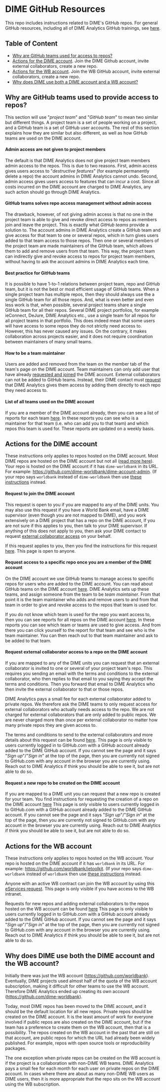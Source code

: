 # DIME GitHub Resources

This repo includes instructions related to DIME's GitHub repos.
For general GitHub resources, including all of DIME Analytics GitHub trainings,
see [here](https://osf.io/e54gy/).  

## Table of Content

* [Why are GitHub teams used for access to repos?](#why-are-github-teams-used-to-provide-access-to-repos)
* [Actions for the DIME account](#actions-for-the-dime-account).
Join the DIME Github account, invite external collaborators, create a new repo.
* [Actions for the WB account](#actions-for-the-dime-account).
Join the WB GitHub account, invite external collaborators, create a new repo.
* [Why does DIME use both a DIME account and a WB account?](#why-does-dime-use-both-the-dime-account-and-the-wb-account)

## Why are GitHub teams used to provide access to repos?

This section will use "_project team_" and "_GitHub team_"
to mean two similar but different things.
A project team is a set of people working on a project,
and a GitHub team is a set of GitHub user accounts.
The rest of this section explains how they are similar but also different,
as well as how GitHub teams are used on the DIME account.

#### Admin access are not given to project members

The default is that DIME Analytics does not
give project team members admin access to the repos.
This is due to two reasons.
First, admin access gives users access to "_destructive features_"
(for example permanently delete a repo)
the account admins in DIME Analytics cannot undo.
Second, admin access gives users access to features that can incur a cost.
Since all costs incurred on the DIME account are charged to DIME Analytics,
any such action should go through DIME Analytics.

#### GitHub teams solves repo access management without admin access

The drawback, however, of not giving admin access is that
no one in the project team is able to give and revoke direct access to repos
as members join and leave the project.
This is exactly what _GitHub teams_ provide a solution to.
The account admins in DIME Analytics create a GitHub team and
give access for that team to one or several repos,
which in turn gives users added to that team access to those repos.
Then one or several members of the project team
are made maintainers of the GitHub team,
which allows them to add and remove users from that team.
This way, the project team can indirectly
give and revoke access to repos for project team members,
without having to ask the account admins in DIME Analytics each time.

#### Best practice for GitHub teams

It is possible to have 1-to-1 relations
between project team, repo and GitHub team,
but it is not the best or most efficient usage of GitHub teams.
When a single project team has multiple repos,
then they should always use the a single GitHub team for all those repos.
And, what is even better and even less work is that, when possible,
several project teams share a single GitHub team for all their repos.
Several DIME project portfolios,
for example ieConnect, DeJure, DIME Analytics etc.,
use a single team for all repos for all project teams in that portfolio.
This does indeed mean that some users will have access
to some repos they do not strictly need access to.
However, this has never caused any issues.
On the contrary, it makes collaboration across projects easier,
and it does not require coordination between maintainers of many small teams.

#### How to be a team maintainer

Users are added and removed from the team on the member tab
of the team's page on the DIME account.
Team maintainers can only add user that have already
[requested and joined](#request-to-join-the-dime-account) the DIME account.
External collaborators can not be added to GitHub teams.
Instead, their DIME contact must
[request](#request-external-collaborator-access-to-a-repo-on-the-dime-account)
that DIME Analytics gives them access
by adding them directly to each repo they need access to.

#### List of all teams used on the DIME account

If you are a member of the DIME account already,
then you can see a list of reports for each team
[here](https://github.com/dime-worldbank/dime-github-reports/tree/main/reports/team-reports).
In these reports you can see who is a maintainer for that team
(i.e. who can add you to that team)
and which repos this team is used for.
These reports are updated on a weekly basis.

## Actions for the DIME account

These instructions only applies to repos hosted on the DIME account.
Most DIME repos are hosted on the DIME account but not all
([read more here](#why-does-dime-use-both-the-dime-account-and-the-wb-account)).
Your repo is hosted on the DIME account if it has `dime-worldbank` in its URL.
For example: https://github.com/dime-worldbank/dime-account-admin.
(If your repo says `worldbank` instead of `dime-worldbank` then use
[these instructions](#actions-for-the-wb-account) instead.

#### Request to join the DIME account

This request is open to you if you are mapped to any of the DIME units.
You may also use this request if you have a World Bank email,
have a DIME supervisor (even though you are not mapped to DIME), and
you work extensively on a DIME project that has a repo on the DIME account,
If you are not sure if this applies to you, then talk to your DIME supervisor.
If anything of this does not apply to you, then ask your DIME contact to request
[external collaborator access](#request-external-collaborator-access-to-a-repo-on-the-dime-account)
on your behalf.

If this request applies to you, then you find the instructions for this request
[here](https://github.com/dime-worldbank/dime-account-admin/blob/main/instructions/request-access-dime-org.md).
This page is open to anyone.

#### Request access to a specific repo once you are a member of the DIME account

On the DIME account we use GitHub teams to manage access to specific repos
for users who are added to the DIME account.
You can read about GitHub teams on the DIME account
[here](#why-are-github-teams-used-to-provide-access-to-repos).
DIME Analytics sets up these teams,
and assign someone from the team to be _team maintainer_.
From that point it is the team maintainer who adds and remove users
to and from that team in order to give and revoke access
to the repos that team is used for.

If you do not know which team is used for the repo you want access to,
then you can see reports for all repos on the DIME account
[here](https://github.com/dime-worldbank/dime-github-reports/tree/main/reports/repo-reports).
In these reports you can see which team or teams are used to give access.
And from there you can click yourself to the report for that team
and see who is the team maintainer.
You can then reach out to that team maintainer and ask to be added to that team.


#### Request external collaborator access to a repo on the DIME account

If you are mapped to any of the DIME units you can request that
an external collaborator is invited to
one or several of your project team's repo.
This requires you sending an email with the terms and conditions
to the external collaborator, who then replies to that email to you
saying they accept the terms and conditions.
Then you forward that email to DIME Analytics who then
invite the external collaborator to that or those repos.

DIME Analytics pays a small fee for
each external collaborator added to private repos.
We therefore ask the DIME teams to only request access
for external collaborators who actually needs access to the repo.
We are not charged for external collaborators
that are only added to public repos.
We are never charged more than once per external collaborator
no matter how many private repos they are given access to.

The terms and conditions to send to the external collaborators
and more details about this request can be found
[here](https://github.com/dime-worldbank/dime-account-admin-private/blob/main/instructions/add-external-collaborator-dime-org.md).
This page is only visible to users currently logged in to GitHub.com
with a GitHub account already added to the DIME GitHub account.
If you cannot see the page and it says "_Sign up_"/"_Sign in_" at
the top of the page, then you are currently not signed to GitHub.com
with any account in the browser you are currently using.
Reach out to DIME Analytics if think you should be able to see it,
but are not able to do so.

#### Request a new repo to be created on the DIME account

If you are mapped to a DIME unit you can request that
a new repo is created for your team.
You find instructions for requesting the creation of a repo on the DIME account
[here](https://github.com/dime-worldbank/dime-account-admin-private/blob/main/instructions/request-new-repo-dime-org.md)
This page is only visible to users currently logged in to GitHub.com
with a GitHub account already added to the DIME GitHub account.
If you cannot see the page and it says "_Sign up_"/"_Sign in_" at
the top of the page, then you are currently not signed to GitHub.com
with any account in the browser you are currently using.
Reach out to DIME Analytics if think you should be able to see it,
but are not able to do so.

## Actions for the WB account

These instructions only applies to repos hosted on the WB account.
Your repo is hosted on the DIME account if it has `worldbank` in its URL.
For example: https://github.com/worldbank/ietoolkit.
(If your repo says `dime-worldbank` instead of `worldbank` then use
[these instructions](#actions-for-the-dime-account) instead.

Anyone with an active WB contract can join the WB account by using this
[eServices request](https://worldbankgroup.service-now.com/wbg?id=wbg_sc_catalog&sys_id=910e1739db1a54903c5960ab13961912).
This page is only visible if you have access to the WB intranet.

Requests for new repos and adding external collaborators to the repos hosted on the WB account can be found [here](https://github.com/dime-worldbank/dime-account-admin-private/blob/main/instructions/wb-github-account.md)
This page is only visible to users currently logged in to GitHub.com
with a GitHub account already added to the DIME GitHub account.
If you cannot see the page and it says "_Sign up_"/"_Sign in_" at
the top of the page, then you are currently not signed to GitHub.com
with any account in the browser you are currently using.
Reach out to DIME Analytics if think you should be able to see it,
but are not able to do so.

## Why does DIME use both the DIME account and the WB account?

Initially there was just the WB account (https://github.com/worldbank).
Eventually, DIME projects used almost half of the quota
of the WB account subscription,
making it difficult for other teams to use the WB account.
Therefore DIME Analytics ended up
creating its own account (https://github.com/dime-worldbank).

Today, most DIME repos has been moved to the DIME account,
and it should be the default location for all new repos.
Private repos should be created on the DIME account.
It is the least amount of work for everyone involved if public repos
are also created on the DIME account,
but if the team has a preference to create them on the WB account,
then that is a possibility.
The repos created on the WB account in the past that are still on that account,
are public repos for which the URL had already been widely published.
For example, repos with open source tools or reproducibility packages.

The one exception when private repos can be created on the WB account
is if the project is a collaboration with non-DIME WB teams.
DIME Analytics pays a small fee for each month for each user
on private repos on the DIME account.
In cases where there are about as many non-DIME WB users as DIME users,
then it is more appropriate that the repo
sits on the WB account using the WB subscription.
